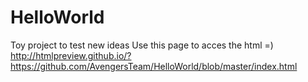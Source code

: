 # HelloWorld
Toy project to test new ideas
Use this page to acces the html =)
http://htmlpreview.github.io/?https://github.com/AvengersTeam/HelloWorld/blob/master/index.html
